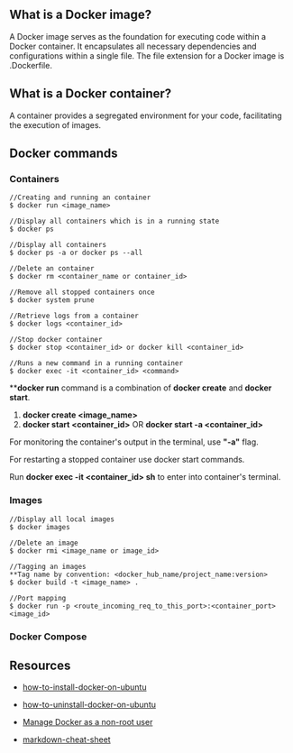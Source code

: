 ## What is a Docker image?
A Docker image serves as the foundation for executing code within a Docker container. It encapsulates all necessary dependencies and configurations within a single file. The file extension for a Docker image is .Dockerfile.

## What is a Docker container?
A container provides a segregated environment for your code, facilitating the execution of images.

## Docker commands
### Containers
    //Creating and running an container
    $ docker run <image_name>

    //Display all containers which is in a running state
    $ docker ps

    //Display all containers
    $ docker ps -a or docker ps --all

    //Delete an container
    $ docker rm <container_name or container_id>

    //Remove all stopped containers once
    $ docker system prune

    //Retrieve logs from a container
    $ docker logs <container_id>

    //Stop docker container
    $ docker stop <container_id> or docker kill <container_id>

    //Runs a new command in a running container
    $ docker exec -it <container_id> <command>

****docker run** command is a combination of **docker create** and **docker start**.
1. **docker create <image_name>**
2. **docker start <container_id>** OR **docker start -a <container_id>**

For monitoring the container's output in the terminal, use **"-a"** flag.

For restarting a stopped container use docker start commands.

Run **docker exec -it <container_id> sh** to enter into container's terminal.

### Images
    //Display all local images
    $ docker images

    //Delete an image
    $ docker rmi <image_name or image_id>

    //Tagging an images
    **Tag name by convention: <docker_hub_name/project_name:version>
    $ docker build -t <image_name> .

    //Port mapping
    $ docker run -p <route_incoming_req_to_this_port>:<container_port> <image_id>

### Docker Compose
    
## Resources
- [how-to-install-docker-on-ubuntu](https://docs.docker.com/engine/install/ubuntu/#install-using-the-repository)

- [how-to-uninstall-docker-on-ubuntu](https://docs.docker.com/engine/install/ubuntu/#uninstall-docker-engine)

- [Manage Docker as a non-root user](https://docs.docker.com/engine/install/linux-postinstall/)

- [markdown-cheat-sheet](https://www.markdownguide.org/cheat-sheet/)

